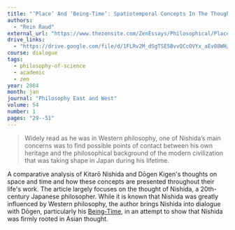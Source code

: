 ```yaml
---
title: "‘Place’ And ‘Being-Time’: Spatiotemporal Concepts In The Thought Of Nishida Kitaro And Dogen Kigen"
authors:
  - "Rein Raud" 
external_url: "https://www.thezensite.com/ZenEssays/Philosophical/Place_and_BeingTime.html"
drive_links:
  - "https://drive.google.com/file/d/1FLRv2M_dSgTSE5BvvQCcOVYx_aEv08WH/view?usp=sharing"
course: dialogue
tags:
  - philosophy-of-science
  - academic
  - zen
year: 2004
month: jan
journal: "Philosophy East and West"
volume: 54
number: 1
pages: "29--51" 
---
```


> Widely read as he was in Western philosophy, one of Nishida’s main concerns was to find possible points of contact between his own heritage and the philosophical background of the modern civilization that was taking shape in Japan during his lifetime.

A comparative analysis of Kitarō Nishida and Dōgen Kigen's thoughts on space and time and how these concepts are presented throughout their life's work. The article largely focuses on the thought of Nishida, a 20th-century Japanese philosopher. While it is known that Nishida was greatly influenced by Western philosophy, the author brings Nishida into dialogue with Dōgen, particularly his [Being-Time](/content/essays/time-being_dogen), in an attempt to show that Nishida was firmly rooted in Asian thought.

